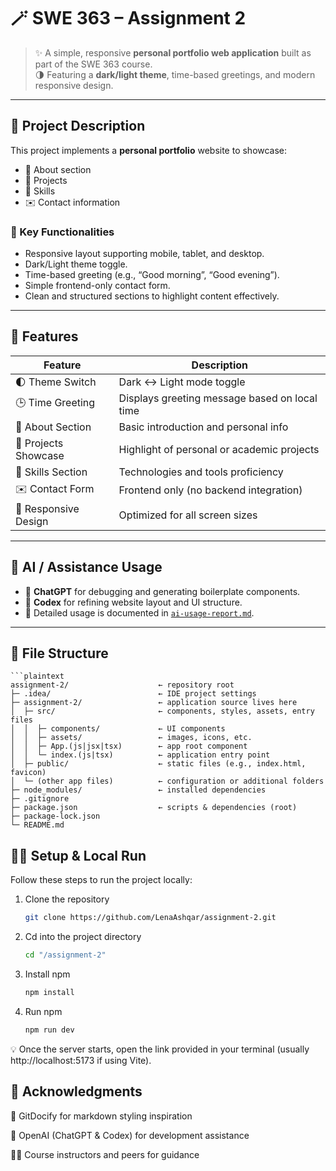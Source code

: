 # 🪄 SWE 363 – Assignment 2

> ✨ A simple, responsive **personal portfolio web application** built as part of the SWE 363 course.  
> 🌗 Featuring a **dark/light theme**, time-based greetings, and modern responsive design.

---

## 📝 Project Description

This project implements a **personal portfolio** website to showcase:
- 🧑 About section
- 💼 Projects
- 🧰 Skills
- ✉️ Contact information

### 🌟 Key Functionalities
- Responsive layout supporting mobile, tablet, and desktop.
- Dark/Light theme toggle.
- Time-based greeting (e.g., “Good morning”, “Good evening”).
- Simple frontend-only contact form.
- Clean and structured sections to highlight content effectively.

---

## 🧰 Features

| Feature                      | Description                                                 |
|------------------------------|-------------------------------------------------------------|
| 🌓 Theme Switch             | Dark ↔ Light mode toggle                                     |
| 🕒 Time Greeting            | Displays greeting message based on local time               |
| 🧑 About Section            | Basic introduction and personal info                        |
| 💼 Projects Showcase        | Highlight of personal or academic projects                   |
| 🧰 Skills Section           | Technologies and tools proficiency                          |
| ✉️ Contact Form             | Frontend only (no backend integration)                       |
| 📱 Responsive Design         | Optimized for all screen sizes                              |

---

## 🤖 AI / Assistance Usage

- 🧠 **ChatGPT** for debugging and generating boilerplate components.
- 🧭 **Codex** for refining website layout and UI structure.
- 📄 Detailed usage is documented in [`ai-usage-report.md`](./ai-usage-report.md).

---

## 📂 File Structure

    ```plaintext
    assignment-2/                    ← repository root
    ├─ .idea/                        ← IDE project settings
    ├─ assignment-2/                 ← application source lives here
    │  ├─ src/                       ← components, styles, assets, entry files
    │  │  ├─ components/             ← UI components
    │  │  ├─ assets/                 ← images, icons, etc.
    │  │  ├─ App.(js|jsx|tsx)        ← app root component
    │  │  └─ index.(js|tsx)          ← application entry point
    │  ├─ public/                    ← static files (e.g., index.html, favicon)
    │  └─ (other app files)          ← configuration or additional folders
    ├─ node_modules/                 ← installed dependencies
    ├─ .gitignore
    ├─ package.json                  ← scripts & dependencies (root)
    ├─ package-lock.json
    └─ README.md



## 🧑‍💻 Setup & Local Run
Follow these steps to run the project locally:

1. Clone the repository  
   ```bash  
   git clone https://github.com/LenaAshqar/assignment-2.git

2. Cd into the project directory
   ```bash  
   cd "/assignment-2"

3. Install npm  
   ```bash  
   npm install

4. Run npm
   ```bash  
   npm run dev    

💡 Once the server starts, open the link provided in your terminal (usually http://localhost:5173
if using Vite).

## 💬 Acknowledgments

🧭 GitDocify
for markdown styling inspiration

🤖 OpenAI (ChatGPT & Codex) for development assistance

👩‍🏫 Course instructors and peers for guidance